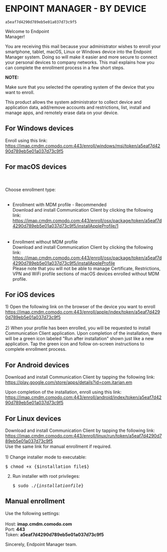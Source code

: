 <html>
<head>
<meta charset="utf-8"http-equiv="X-UA-Compatible" content="IE=edge">
<meta name="viewport"content="width=device-width, initial-scale=1">
<link rel="stylesheet"type="text/css" href="/static/bootstrap-3.3.5-dist/css/bootstrap.min.css?v=6.28.26701.19061"/>
<!--
<script type="text/javascript" src="/static/assets/4c1f8978/jquery.min.js?v=6.28.26701.19061">
</script>
<script type="text/javascript" src="/static/bootstrap-3.3.5-dist/js/bootstrap.min.js?v=6.28.26701.19061">
</script>
<script type="text/javascript">
/*<![CDATA[*/
;(function($){var ieVer=navigator.userAgent.match(/MSIE (\d+\.\d+);/);ieVer=ieVer&&ieVer[1]?new Number(ieVer):null;var cont=ieVer&&ieVer<7.1?document.createElement("div"):null,excludePattern=null,includePattern=null,mergeIfXhr=0,resMap2Request=function(url){if (!url.match(/\?/))url += "?";return url + "&nlsc_map=" + $.nlsc.smap();};;if(!$.nlsc)$.nlsc={resMap:{}};$.nlsc.normUrl=function(url){if(!url)return null;if(cont){cont.innerHTML='<a href="'+url+'"></a>';url=cont.firstChild.href}if(excludePattern&& url.match(excludePattern))return null;if(includePattern&&!url.match(includePattern))return null;return url.replace(/\?*&*(_=\d+)?&*$/g,"")};$.nlsc.h=function(s){var h=0,i;for(i=0;i<s.length;i++)h=(h<<5)-h+s.charCodeAt(i)&1073741823;return""+h};$.nlsc.fetchMap=function(){for(var url,i=0,res=$(document).find("script[src]");i<res.length;i++)if(url=this.normUrl(res[i].src?res[i].src:res[i].href))this.resMap[url]={h:$.nlsc.h(url),d:1}};$.nlsc.smap=function(){var s="[";for(var url in this.resMap)s+='"'+this.resMap[url].h+ '",';return s.replace(/,$/,"")+"]"};var c={global:true,beforeSend:function(xhr,opt){if(!$.nlsc.fetched){$.nlsc.fetched=1;$.nlsc.fetchMap()}if(opt.dataType!="script"){if(mergeIfXhr)opt.url=resMap2Request(opt.url);return true}var url=$.nlsc.normUrl(opt.url);if(!url)return true;if(opt.converters&&opt.converters["text script"]){var saveConv=opt.converters["text script"];opt.converters["text script"]=function(){if(!$.nlsc.resMap[url].d){$.nlsc.resMap[url].d=1;saveConv.apply(window,arguments)}}}var r=$.nlsc.resMap[url]; if(r){if(r.d)return false}else $.nlsc.resMap[url]={h:$.nlsc.h(url),d:0};return true}};if(ieVer)c.dataFilter=function(data,type){if(type&&(type!="html"&&type!="text"))return data;return data.replace(/(<script[^>]+)defer(=[^\s>]*)?/ig,"$1")};$.ajaxSetup(c)})(jQuery);
/*]]>*/
</script>
-->
<link rel="shortcut icon" href="/favicon.ico">
<link rel="stylesheet" type="text/css" href="/static/frontend/v0/css/mail_enroll.css">
</head>
<body>
<div class="header-wrapper">
</div>
<div class="content-info-wrapper">
<div class="container">
<div class="content-info">
<div class="header">
<div class="logo">
<h1 class="heading">
<h1><span style="family-font:Planet Kosmos">ENPOINT MANAGER - BY DEVICE</span></h1><p>
<code>a5eaf7d4290d789eb5e01a037d73c9f5</code></p>
<span>Welcome to Endpoint<br/> Manager!</span>
</h1>
</div>
</div>
<div class="main-content">
<p>You are receiving this mail because your administrator wishes to enroll your smartphone, tablet, macOS, Linux or Windows device into the Endpoint Manager system. Doing so will make it easier and more secure to connect your personal devices to company networks. This mail explains how you can complete the enrollment process in a few short steps.                </p>
<div class="note">
<b>NOTE:</b>
<p>Make sure that you selected the operating system of the device that you want to enroll.                    </p>
</div>
<p>This product allows the system administrator to collect device and application data, add/remove
accounts and restrictions, list, install and manage apps, and remotely erase data on your
device.</p>
<div class="windows-enroll">
<h2>For Windows devices    </h2>
<p>Enroll using this link: <span class="link-wrapper break-all">
<a href="https://imap.cmdm.comodo.com:443/enroll/windows/msi/token/a5eaf7d4290d789eb5e01a037d73c9f5"
onclick="window.tracker.trackEvent({cw:{component:'Enrollment Instructions',event:'Windows Devices'}});">https://imap.cmdm.comodo.com:443/enroll/windows/msi/token/a5eaf7d4290d789eb5e01a037d73c9f5</a></span></p>
</div>
<div class="macos-enroll">
<h2>For macOS devices</h2><br><br>Choose enrollment type: <br/><br/><ul>
<li>Enrollment with MDM profile - Recommended<br/>
Download and install Communication Client by clicking the following link: <span class="link-wrapper break-all"><a href="https://imap.cmdm.comodo.com:443/enroll/osx/package/token/a5eaf7d4290d789eb5e01a037d73c9f5/installAppleProfile/1">https://imap.cmdm.comodo.com:443/enroll/osx/package/token/a5eaf7d4290d789eb5e01a037d73c9f5/installAppleProfile/1</a></span><br/>
<br/><br/>
</li>
<li> Enrollment without MDM profile<br/> Download and install Communication Client by clicking the following link: <span class="link-wrapper break-all"><a href="https://imap.cmdm.comodo.com:443/enroll/osx/package/token/a5eaf7d4290d789eb5e01a037d73c9f5/installAppleProfile">https://imap.cmdm.comodo.com:443/enroll/osx/package/token/a5eaf7d4290d789eb5e01a037d73c9f5/installAppleProfile</a></span><br/>
 Please note that you will not be able to manage Certificate, Restrictions, VPN and WiFi profile sections of macOS devices enrolled without MDM profile.        </li></ul></div><div class="ios-enroll"> <h2>For iOS devices</h2>
1) Open the following link on the browser of the device you want to enroll        <span class="link-wrapper break-all"><a href="https://imap.cmdm.comodo.com:443/enroll/apple/index/token/a5eaf7d4290d789eb5e01a037d73c9f5"
onclick="window.tracker.trackEvent({cw:{component:'Enrollment Instructions',event:'Apple devices'}});">https://imap.cmdm.comodo.com:443/enroll/apple/index/token/a5eaf7d4290d789eb5e01a037d73c9f5</a></span><br/><br/>   
2)  When your profile has been enrolled, you will be requested to install Communication Client 
application.     Upon completion of the installation, there will be a green icon labeled "Run after installation" 
shown just like a new application.     Tap the green icon and follow on-screen instructions to complete enrollment process.<br/>
</div>
<div class="android-enroll">
<h2> For Android devices </h2>
<p>Download and install Communication Client by tapping the following link:        <span class="link-wrapper break-all"><a target="_blank" href="https://play.google.com/store/apps/details?id=com.itarian.em"
onclick="window.tracker.trackEvent({cw:{component:'Enrollment Instructions',event:'Android Device Play Store'}});">https://play.google.com/store/apps/details?id=com.itarian.em</a></span></p>
<p>Upon completion of the installation, enroll using this link: <span class="link-wrapper break-all"><a
href="https://imap.cmdm.comodo.com:443/enroll/android/index/token/a5eaf7d4290d789eb5e01a037d73c9f5"
onclick="window.tracker.trackEvent({cw:{component:'Enrollment Instructions',event:'Android Devices'}});">https://imap.cmdm.comodo.com:443/enroll/android/index/token/a5eaf7d4290d789eb5e01a037d73c9f5</a></span></p>
</div>
<div class="linux-enroll">
<h2>For Linux devices    </h2>
Download and install Communication Client by tapping the following link:<br/>
<span class="link-wrapper break-all">
<a href="https://imap.cmdm.comodo.com:443/enroll/linux/run/token/a5eaf7d4290d789eb5e01a037d73c9f5"
onclick="window.tracker.trackEvent({cw:{component:'Enrollment Instructions',event:'Linux Devices'}});">https://imap.cmdm.comodo.com:443/enroll/linux/run/token/a5eaf7d4290d789eb5e01a037d73c9f5</a>
</span><br/>Use the same link for manual enrollment if required.    <br/><br/>
1) Change installer mode to executable:    <pre>$ chmod +x {$installation file$}</pre>

2) Run installer with root privileges:    <pre>$ sudo ./{$installation file$}</pre>
</div>
<div class="manual-enroll">
<h2> Manual enrollment                    </h2>
<p>Use the following settings:                        <br/>
<br/>
Host: <b>imap.cmdm.comodo.com</b>
<br/>
Port: <b>443</b>
<br/>
Token: <b>a5eaf7d4290d789eb5e01a037d73c9f5</b>
</p>
</div>
</div>
</div>
<div class="footer">
<p>Sincerely, Endpoint Manager team.            </p>
</div>
</div>
</div>
</body>
</html>

